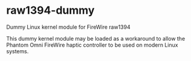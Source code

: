 # raw1394-dummy
Dummy Linux kernel module for FireWire raw1394

This dummy kernel module may be loaded as a workaround to allow the Phantom Omni FireWire haptic controller to be used on modern Linux systems.
